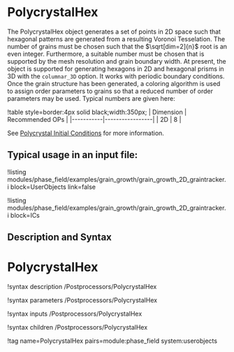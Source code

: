 # PolycrystalHex

The PolycrystalHex object generates a set of points in 2D space such that hexagonal patterns are generated from a resulting Voronoi Tesselation. The number of grains must be chosen such that the $\sqrt[dim=2]{n}$ root is an even integer. Furthermore, a suitable number must be chosen that is supported by the mesh resolution and grain boundary width. At present, the object is supported for generating hexagons in 2D and hexagonal prisms in 3D with the `columnar_3D` option. It works with periodic boundary conditions. Once the grain structure has been generated, a coloring algorithm is used to assign order parameters to grains so that a reduced number of order parameters may be used. Typical numbers are given here:

!table style=border:4px solid black;width:350px;
| Dimension | Recommended OPs |
|-----------|-----------------|
| 2D        | 8               |

See [Polycrystal Initial Conditions](ICs/PolycrystalICs.md) for more information.

## Typical usage in an input file:

!listing modules/phase_field/examples/grain_growth/grain_growth_2D_graintracker.i block=UserObjects link=false

!listing modules/phase_field/examples/grain_growth/grain_growth_2D_graintracker.i block=ICs


## Description and Syntax

# PolycrystalHex

!syntax description /Postprocessors/PolycrystalHex

!syntax parameters /Postprocessors/PolycrystalHex

!syntax inputs /Postprocessors/PolycrystalHex

!syntax children /Postprocessors/PolycrystalHex

!tag name=PolycrystalHex pairs=module:phase_field system:userobjects
